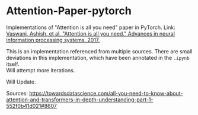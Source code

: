 # Attention-Paper-pytorch
Implementations of "Attention is all you need" paper in PyTorch. Link: [Vaswani, Ashish, et al. "Attention is all you need." Advances in neural information processing systems. 2017.](https://arxiv.org/abs/1706.03762)

This is an implementation referenced from multiple sources. There are small deviations in this implementation, which have been annotated in the `.ipynb` itself.   
Will attempt more iterations.

Will Update.

Sources:
https://towardsdatascience.com/all-you-need-to-know-about-attention-and-transformers-in-depth-understanding-part-1-552f0b41d021#8607
